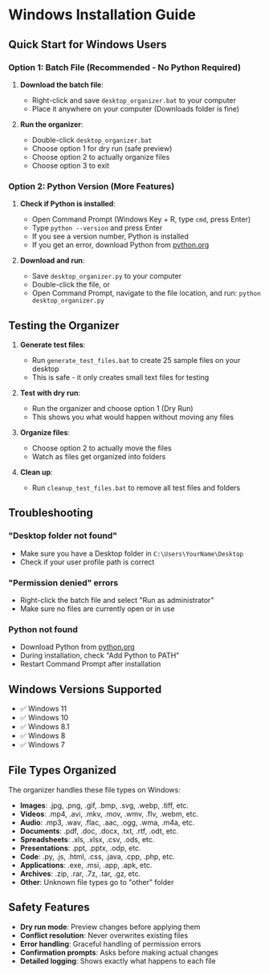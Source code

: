 # Windows Installation Guide

## Quick Start for Windows Users

### Option 1: Batch File (Recommended - No Python Required)

1. **Download the batch file**:
   - Right-click and save `desktop_organizer.bat` to your computer
   - Place it anywhere on your computer (Downloads folder is fine)

2. **Run the organizer**:
   - Double-click `desktop_organizer.bat`
   - Choose option 1 for dry run (safe preview)
   - Choose option 2 to actually organize files
   - Choose option 3 to exit

### Option 2: Python Version (More Features)

1. **Check if Python is installed**:
   - Open Command Prompt (Windows Key + R, type `cmd`, press Enter)
   - Type `python --version` and press Enter
   - If you see a version number, Python is installed
   - If you get an error, download Python from [python.org](https://www.python.org/downloads/)

2. **Download and run**:
   - Save `desktop_organizer.py` to your computer
   - Double-click the file, or
   - Open Command Prompt, navigate to the file location, and run: `python desktop_organizer.py`

## Testing the Organizer

1. **Generate test files**:
   - Run `generate_test_files.bat` to create 25 sample files on your desktop
   - This is safe - it only creates small text files for testing

2. **Test with dry run**:
   - Run the organizer and choose option 1 (Dry Run)
   - This shows you what would happen without moving any files

3. **Organize files**:
   - Choose option 2 to actually move the files
   - Watch as files get organized into folders

4. **Clean up**:
   - Run `cleanup_test_files.bat` to remove all test files and folders

## Troubleshooting

### "Desktop folder not found"

- Make sure you have a Desktop folder in `C:\Users\YourName\Desktop`
- Check if your user profile path is correct

### "Permission denied" errors

- Right-click the batch file and select "Run as administrator"
- Make sure no files are currently open or in use

### Python not found

- Download Python from [python.org](https://www.python.org/downloads/)
- During installation, check "Add Python to PATH"
- Restart Command Prompt after installation

## Windows Versions Supported

- ✅ Windows 11
- ✅ Windows 10  
- ✅ Windows 8.1
- ✅ Windows 8
- ✅ Windows 7

## File Types Organized

The organizer handles these file types on Windows:

- **Images**: .jpg, .png, .gif, .bmp, .svg, .webp, .tiff, etc.
- **Videos**: .mp4, .avi, .mkv, .mov, .wmv, .flv, .webm, etc.
- **Audio**: .mp3, .wav, .flac, .aac, .ogg, .wma, .m4a, etc.
- **Documents**: .pdf, .doc, .docx, .txt, .rtf, .odt, etc.
- **Spreadsheets**: .xls, .xlsx, .csv, .ods, etc.
- **Presentations**: .ppt, .pptx, .odp, etc.
- **Code**: .py, .js, .html, .css, .java, .cpp, .php, etc.
- **Applications**: .exe, .msi, .app, .apk, etc.
- **Archives**: .zip, .rar, .7z, .tar, .gz, etc.
- **Other**: Unknown file types go to "other" folder

## Safety Features

- **Dry run mode**: Preview changes before applying them
- **Conflict resolution**: Never overwrites existing files
- **Error handling**: Graceful handling of permission errors
- **Confirmation prompts**: Asks before making actual changes
- **Detailed logging**: Shows exactly what happens to each file
